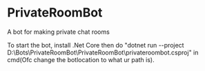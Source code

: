 # PrivateRoomBot
A bot for making private chat rooms


To start the bot, install .Net Core then do "dotnet run --project D:\Bots\PrivateRoomBot\PrivateRoomBot\privateroombot.csproj"
in cmd(Ofc change the botlocation to what ur path is).
